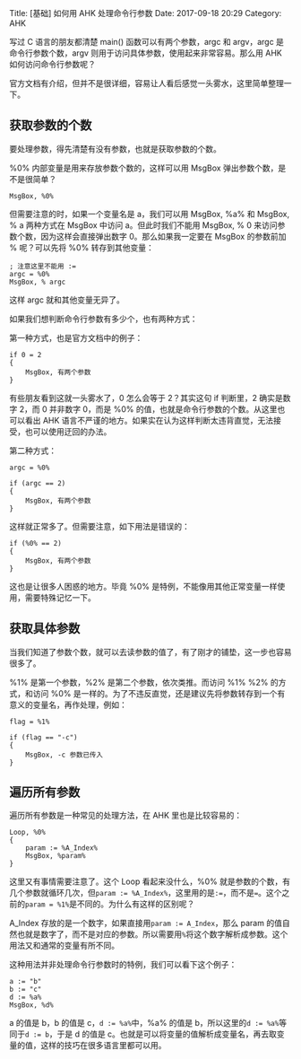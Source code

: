 Title: [基础] 如何用 AHK 处理命令行参数
Date: 2017-09-18 20:29
Category: AHK

写过 C 语言的朋友都清楚 main() 函数可以有两个参数，argc 和 argv，argc 是命令行参数个数，argv 则用于访问具体参数，使用起来非常容易。那么用 AHK 如何访问命令行参数呢？

官方文档有介绍，但并不是很详细，容易让人看后感觉一头雾水，这里简单整理一下。

## 获取参数的个数

要处理参数，得先清楚有没有参数，也就是获取参数的个数。

%0% 内部变量是用来存放参数个数的，这样可以用 MsgBox 弹出参数个数，是不是很简单？

```
MsgBox, %0%
```

但需要注意的时，如果一个变量名是 a，我们可以用 MsgBox, %a% 和 MsgBox, % a 两种方式在 MsgBox 中访问 a。但此时我们不能用 MsgBox, % 0 来访问参数个数，因为这样会直接弹出数字 0。那么如果我一定要在 MsgBox 的参数前加 % 呢？可以先将 %0% 转存到其他变量：

```
; 注意这里不能用 :=
argc = %0%
MsgBox, % argc
```

这样 argc 就和其他变量无异了。

如果我们想判断命令行参数有多少个，也有两种方式：

第一种方式，也是官方文档中的例子：

```
if 0 = 2
{
    MsgBox, 有两个参数
}
```

有些朋友看到这就一头雾水了，0 怎么会等于 2？其实这句 if 判断里，2 确实是数字 2，而 0 并非数字 0，而是 %0% 的值，也就是命令行参数的个数。从这里也可以看出 AHK 语言不严谨的地方。如果实在认为这样判断太违背直觉，无法接受，也可以使用迂回的办法。

第二种方式：

```
argc = %0%

if (argc == 2)
{
    MsgBox, 有两个参数
}
```

这样就正常多了。但需要注意，如下用法是错误的：

```
if (%0% == 2)
{
    MsgBox, 有两个参数
}
```

这也是让很多人困惑的地方。毕竟 %0% 是特例，不能像用其他正常变量一样使用，需要特殊记忆一下。

## 获取具体参数

当我们知道了参数个数，就可以去读参数的值了，有了刚才的铺垫，这一步也容易很多了。

%1% 是第一个参数，%2% 是第二个参数，依次类推。而访问 %1% %2% 的方式，和访问 %0% 是一样的。为了不违反直觉，还是建议先将参数转存到一个有意义的变量名，再作处理，例如：

```
flag = %1%

if (flag == "-c")
{
    MsgBox, -c 参数已传入
}
```

## 遍历所有参数

遍历所有参数是一种常见的处理方法，在 AHK 里也是比较容易的：

```
Loop, %0%
{
    param := %A_Index%
    MsgBox, %param%
}
```

这里又有事情需要注意了。这个 Loop 看起来没什么，%0% 就是参数的个数，有几个参数就循环几次，但`param := %A_Index%`，这里用的是`:=`，而不是`=`。这个之前的`param = %1%`是不同的。为什么有这样的区别呢？

A_Index 存放的是一个数字，如果直接用`param := A_Index`，那么 param 的值自然也就是数字了，而不是对应的参数。所以需要用`%`将这个数字解析成参数。这个用法又和通常的变量有所不同。

这种用法并非处理命令行参数时的特例，我们可以看下这个例子：

```
a := "b"
b := "c"
d := %a%
MsgBox, %d%
```

a 的值是 b，b 的值是 c，`d := %a%`中，%a% 的值是 b，所以这里的`d := %a%`等同于`d := b`，于是 d 的值是 c。也就是可以将变量的值解析成变量名，再去取变量的值，这样的技巧在很多语言里都可以用。
